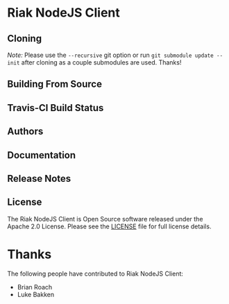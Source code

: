 Riak NodeJS Client
==================

Cloning
-------

*Note:* Please use the `--recursive` git option or run `git submodule update --init` after cloning as a couple submodules are used. Thanks!

Building From Source
----------------------

Travis-CI Build Status
----------------------

Authors
-------

Documentation
-------------

Release Notes
-------------

License
-------

The Riak NodeJS Client is Open Source software released under the Apache 2.0 License. Please see the [LICENSE](LICENSE) file for full license details.

Thanks
======

The following people have contributed to Riak NodeJS Client:

* Brian Roach
* Luke Bakken

